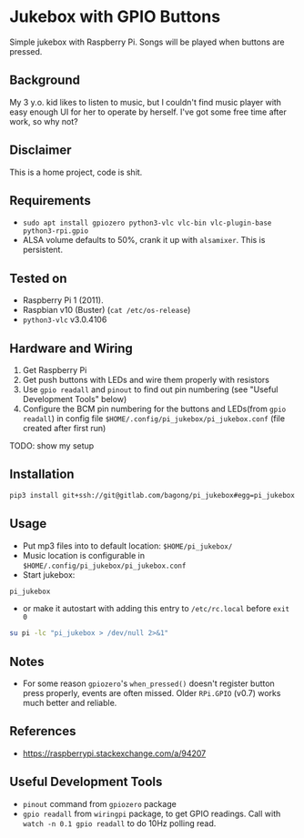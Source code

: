 # Jukebox with GPIO Buttons

Simple jukebox with Raspberry Pi. Songs will be played when buttons are pressed.

## Background
My 3 y.o. kid likes to listen to music, but I couldn't find music player with
easy enough UI for her to operate by herself. I've got some free time after
work, so why not?

## Disclaimer
This is a home project, code is shit.

## Requirements
- `sudo apt install gpiozero python3-vlc vlc-bin vlc-plugin-base python3-rpi.gpio`
- ALSA volume defaults to 50%, crank it up with `alsamixer`. This is persistent.

## Tested on
- Raspberry Pi 1 (2011).
- Raspbian v10 (Buster) (`cat /etc/os-release`)
- `python3-vlc` v3.0.4106

## Hardware and Wiring
1. Get Raspberry Pi
2. Get push buttons with LEDs and wire them properly with resistors
3. Use `gpio readall` and `pinout` to find out pin numbering (see "Useful
   Development Tools" below)
4. Configure the BCM pin numbering for the buttons and LEDs(from `gpio readall`)
   in config file `$HOME/.config/pi_jukebox/pi_jukebox.conf` (file created after
   first run)

TODO: show my setup

## Installation
```bash
pip3 install git+ssh://git@gitlab.com/bagong/pi_jukebox#egg=pi_jukebox
```

## Usage
- Put mp3 files into to default location: `$HOME/pi_jukebox/`
- Music location is configurable in `$HOME/.config/pi_jukebox/pi_jukebox.conf`
- Start jukebox:
```bash
pi_jukebox
```

- or make it autostart with adding this entry to `/etc/rc.local` before `exit 0`

```bash
su pi -lc "pi_jukebox > /dev/null 2>&1"
```

## Notes
- For some reason `gpiozero`'s `when_pressed()` doesn't register button press
  properly, events are often missed. Older `RPi.GPIO` (v0.7) works much better
  and reliable.

## References
- https://raspberrypi.stackexchange.com/a/94207

## Useful Development Tools
- `pinout` command from `gpiozero` package
- `gpio readall` from `wiringpi` package, to get GPIO readings. Call with `watch
  -n 0.1 gpio readall` to do 10Hz polling read.
